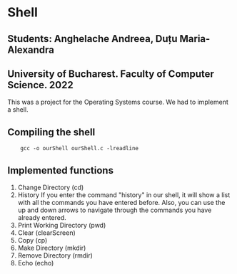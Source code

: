 # Shell

## Students: Anghelache Andreea, Duțu Maria-Alexandra
## University of Bucharest. Faculty of Computer Science. 2022

This was a project for the Operating Systems course.
We had to implement a shell.

## Compiling the shell
```
    gcc -o ourShell ourShell.c -lreadline
```
## Implemented functions
1. Change Directory (cd)
2. History 
If you enter the command "history" in our shell, it will show a list with all the commands you have entered before.
Also, you can use the up and down arrows to navigate through the commands you have already entered.
3. Print Working Directory (pwd)
4. Clear (clearScreen)
5. Copy (cp)
6. Make Directory (mkdir)
7. Remove Directory (rmdir)
8. Echo (echo)